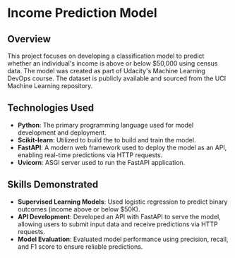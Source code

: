 # Income Prediction Model

## Overview
This project focuses on developing a classification model to predict whether an individual's income is above or below $50,000 using census data. The model was created as part of Udacity's Machine Learning DevOps course. The dataset is publicly available and sourced from the UCI Machine Learning repository.

## Technologies Used
- **Python**: The primary programming language used for model development and deployment.
- **Scikit-learn**: Utilized to build the to build and train the model.
- **FastAPI**: A modern web framework used to deploy the model as an API, enabling real-time predictions via HTTP requests.
- **Uvicorn**: ASGI server used to run the FastAPI application.

## Skills Demonstrated
- **Supervised Learning Models**: Used logistic regression to predict binary outcomes (income above or below $50K).
- **API Development**: Developed an API with FastAPI to serve the model, allowing users to submit input data and receive predictions via HTTP requests.
- **Model Evaluation**: Evaluated model performance using precision, recall, and F1 score to ensure reliable predictions.
